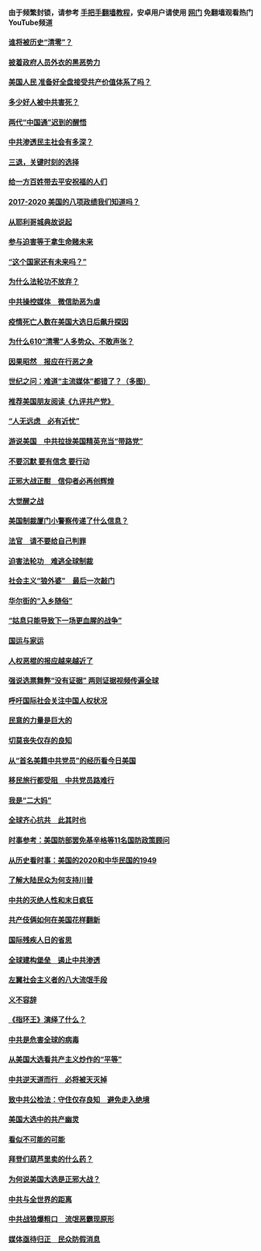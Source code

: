 #### 由于频繁封锁，请参考 [手把手翻墙教程](https://github.com/gfw-breaker/guides/wiki/)，安卓用户请使用 [网门](https://github.com/gfw-breaker/nogfw/blob/master/dl.md?t=01260900) 免翻墙观看热门YouTube频道 

#### [谁将被历史“清零”？](../pages/73/417485.md?t=01260900) 

#### [披着政府人员外衣的黑恶势力](../pages/73/417442.md?t=01260900) 

#### [美国人民 准备好全盘接受共产价值体系了吗？](../pages/73/417491.md?t=01260900) 

#### [多少好人被中共害死？](../pages/73/417144.md?t=01260900) 

#### [两代“中国通”迟到的醒悟](../pages/73/417064.md?t=01260900) 

#### [中共渗透民主社会有多深？](../pages/73/417063.md?t=01260900) 

#### [三退，关键时刻的选择](../pages/73/416969.md?t=01260900) 

#### [给一方百姓带去平安祝福的人们](../pages/73/416941.md?t=01260900) 

#### [2017-2020  美国的八项政绩我们知道吗？](../pages/73/416968.md?t=01260900) 

#### [从耶利哥城典故说起](../pages/73/416892.md?t=01260900) 

#### [参与迫害等于拿生命赌未来](../pages/73/416856.md?t=01260900) 

#### [“这个国家还有未来吗？”](../pages/73/416852.md?t=01260900) 

#### [为什么法轮功不放弃？](../pages/73/416864.md?t=01260900) 

#### [中共操控媒体　微信助恶为虐](../pages/73/416724.md?t=01260900) 

#### [疫情死亡人数在美国大选日后飙升探因](../pages/73/416606.md?t=01260900) 

#### [为什么610“清零”人多势众、不敢声张？](../pages/73/416632.md?t=01260900) 

#### [因果昭然　报应在行恶之身](../pages/73/416582.md?t=01260900) 

#### [世纪之问：难道“主流媒体”都错了？（多图）](../pages/73/416571.md?t=01260900) 

#### [推荐美国朋友阅读《九评共产党》](../pages/73/416510.md?t=01260900) 

#### [“人无远虑　必有近忧”](../pages/73/416513.md?t=01260900) 

#### [游说美国　中共拉拢美国精英充当“带路党”](../pages/73/416529.md?t=01260900) 

#### [不要沉默 要有信念 要行动](../pages/73/416457.md?t=01260900) 

#### [正邪大战正酣　信仰者必再创辉煌](../pages/73/416433.md?t=01260900) 

#### [大觉醒之战](../pages/73/416456.md?t=01260900) 

#### [美国制裁厦门小警察传递了什么信息？](../pages/73/416432.md?t=01260900) 

#### [法官　请不要给自己判罪](../pages/73/416379.md?t=01260900) 

#### [迫害法轮功　难逃全球制裁](../pages/73/416380.md?t=01260900) 

#### [社会主义“狼外婆”　最后一次敲门](../pages/73/416394.md?t=01260900) 

#### [华尔街的“入乡随俗”](../pages/73/416395.md?t=01260900) 

#### [“姑息只能导致下一场更血腥的战争”](../pages/73/416223.md?t=01260900) 

#### [国运与家运](../pages/73/416224.md?t=01260900) 

#### [人权恶棍的报应越来越近了](../pages/73/416276.md?t=01260900) 

#### [强说选票舞弊“没有证据” 两则证据视频传遍全球](../pages/73/416227.md?t=01260900) 

#### [呼吁国际社会关注中国人权状况](../pages/73/416135.md?t=01260900) 

#### [民意的力量是巨大的](../pages/73/416222.md?t=01260900) 

#### [切莫丧失仅存的良知](../pages/73/416134.md?t=01260900) 

#### [从“首名美籍中共党员”的经历看今日美国](../pages/73/416114.md?t=01260900) 

#### [移民旅行都受阻　中共党员路难行](../pages/73/416033.md?t=01260900) 

#### [我是“二大妈”](../pages/73/415529.md?t=01260900) 

#### [全球齐心抗共　此其时也](../pages/73/415989.md?t=01260900) 

#### [时事参考：美国防部罢免基辛格等11名国防政策顾问](../pages/73/415970.md?t=01260900) 

#### [从历史看时事：美国的2020和中华民国的1949](../pages/73/415949.md?t=01260900) 

#### [了解大陆民众为何支持川普](../pages/73/415950.md?t=01260900) 

#### [中共的灭绝人性和末日疯狂](../pages/73/415944.md?t=01260900) 

#### [共产伎俩如何在美国花样翻新](../pages/73/415908.md?t=01260900) 

#### [国际残疾人日的省思](../pages/73/415849.md?t=01260900) 

#### [全球建构堡垒　遏止中共渗透](../pages/73/415850.md?t=01260900) 

#### [左翼社会主义者的八大流氓手段](../pages/73/415802.md?t=01260900) 

#### [义不容辞](../pages/73/415807.md?t=01260900) 

#### [《指环王》演绎了什么？](../pages/73/415739.md?t=01260900) 

#### [中共是危害全球的病毒](../pages/73/415569.md?t=01260900) 

#### [从美国大选看共产主义炒作的“平等”](../pages/73/415654.md?t=01260900) 

#### [中共逆天道而行　必将被天灭掉](../pages/73/415626.md?t=01260900) 

#### [致中共公检法：守住仅存良知　避免走入绝境](../pages/73/415627.md?t=01260900) 

#### [美国大选中的共产幽灵](../pages/73/415618.md?t=01260900) 

#### [看似不可能的可能](../pages/73/415619.md?t=01260900) 

#### [拜登们葫芦里卖的什么药？](../pages/73/415531.md?t=01260900) 

#### [为何说美国大选是正邪大战？](../pages/73/415530.md?t=01260900) 

#### [中共与全世界的距离](../pages/73/415435.md?t=01260900) 

#### [中共战狼爆粗口　流氓恶霸现原形](../pages/73/415426.md?t=01260900) 

#### [媒体亟待归正　民众防假消息](../pages/73/415402.md?t=01260900) 

